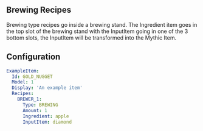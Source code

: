 Brewing Recipes
-----------------

Brewing type recipes go inside a brewing stand. The Ingredient item goes in the top slot of the brewing stand with the InputItem going in one of the 3 bottom slots, the InputItem will be transformed into the Mythic Item.

## Configuration
```yaml
ExampleItem:
  Id: GOLD_NUGGET
  Model: 1
  Display: 'An example item'
  Recipes:
    BREWER_1:
      Type: BREWING
      Amount: 1
      Ingredient: apple
      InputItem: diamond
```